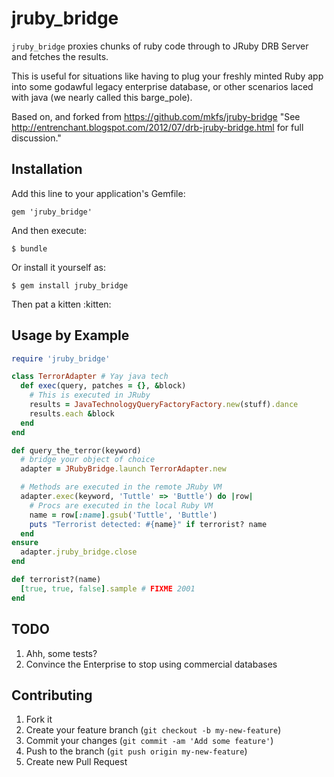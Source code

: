 # jruby_bridge

`jruby_bridge` proxies chunks of ruby code through to JRuby DRB Server and fetches the results.

This is useful for situations like having to plug your freshly minted Ruby app into some godawful legacy enterprise database, or other scenarios laced with java (we nearly called this barge_pole).

Based on, and forked from https://github.com/mkfs/jruby-bridge
"See http://entrenchant.blogspot.com/2012/07/drb-jruby-bridge.html for full discussion."

## Installation

Add this line to your application's Gemfile:

    gem 'jruby_bridge'

And then execute:

    $ bundle

Or install it yourself as:

    $ gem install jruby_bridge

Then pat a kitten :kitten:

## Usage by Example

```ruby
require 'jruby_bridge'

class TerrorAdapter # Yay java tech
  def exec(query, patches = {}, &block)
    # This is executed in JRuby
    results = JavaTechnologyQueryFactoryFactory.new(stuff).dance
    results.each &block
  end
end

def query_the_terror(keyword)
  # bridge your object of choice
  adapter = JRubyBridge.launch TerrorAdapter.new

  # Methods are executed in the remote JRuby VM
  adapter.exec(keyword, 'Tuttle' => 'Buttle') do |row|
    # Procs are executed in the local Ruby VM
    name = row[:name].gsub('Tuttle', 'Buttle')
    puts "Terrorist detected: #{name}" if terrorist? name
  end
ensure
  adapter.jruby_bridge.close
end

def terrorist?(name)
  [true, true, false].sample # FIXME 2001
end
```

## TODO

1. Ahh, some tests?
2. Convince the Enterprise to stop using commercial databases

## Contributing

1. Fork it
2. Create your feature branch (`git checkout -b my-new-feature`)
3. Commit your changes (`git commit -am 'Add some feature'`)
4. Push to the branch (`git push origin my-new-feature`)
5. Create new Pull Request
